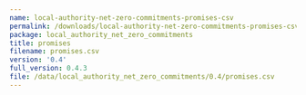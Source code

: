 ```yaml
---
name: local-authority-net-zero-commitments-promises-csv
permalink: /downloads/local-authority-net-zero-commitments-promises-csv/0_4
package: local_authority_net_zero_commitments
title: promises
filename: promises.csv
version: '0.4'
full_version: 0.4.3
file: /data/local_authority_net_zero_commitments/0.4/promises.csv
---
```

